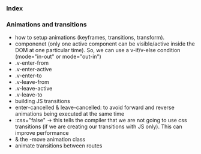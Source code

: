 ### Index

### Animations and transitions

- how to setup animations (keyframes, transitions, transform).
- <transition> componenet (only one active component can be visible/active inside the DOM at one particular time). So, we can use a v-if/v-else condition (mode="in-out" or mode="out-in")
- .v-enter-from
- .v-enter-active
- .v-enter-to
- .v-leave-from
- .v-leave-active
- .v-leave-to
- building JS transitions
- enter-cancelled & leave-cancelled: to avoid forward and reverse animations being executed at the same time
- :css="false" -> this tells the compiler that we are not going to use css transitions (if we are creating our transitions with JS only). This can improve performance
- <transition-group> & the -move animation class
- animate transitions between routes

